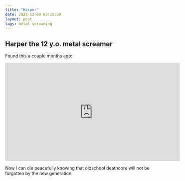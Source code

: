 ```yaml
---
title: "Harper"
date: 2023-12-09 03:15:00
layout: post
tags: metal screaming
---
```


## Harper the 12 y.o. metal screamer

Found this a couple months ago:

<iframe width="560" height="315" src="https://www.youtube.com/embed/6Cl91XNnk2U?si=MWierxC9k3kfUAR1" title="YouTube video player" frameborder="0" allow="accelerometer; autoplay; clipboard-write; encrypted-media; gyroscope; picture-in-picture; web-share" allowfullscreen> </iframe>

Now I can die peacefully knowing that oldschool deathcore will not be forgotten by the new generation

